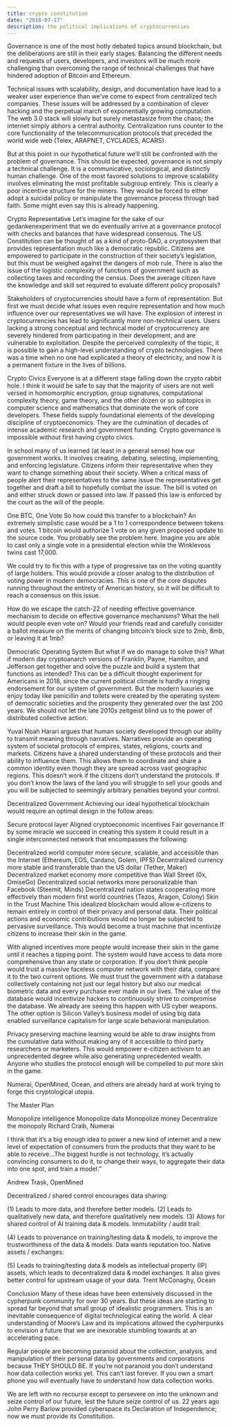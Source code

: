 ```yaml
---
title: crypto constitution
date: "2018-07-17"
description: the political implications of cryptocurrencies
---
```


Governance is one of the most hotly debated topics around blockchain, but the deliberations are still in their early stages. Balancing the different needs and requests of users, developers, and investors will be much more challenging than overcoming the range of technical challenges that have hindered adoption of Bitcoin and Ethereum.

Technical issues with scalability, design, and documentation have lead to a weaker user experience than we’ve come to expect from centralized tech companies. These issues will be addressed by a combination of clever hacking and the perpetual march of exponentially growing computation. The web 3.0 stack will slowly but surely metastasize from the chaos; the internet simply abhors a central authority. Centralization runs counter to the core functionality of the telecommunication protocols that preceded the world wide web (Telex, ARAPNET, CYCLADES, ACARS).

But at this point in our hypothetical future we’ll still be confronted with the problem of governance. This should be expected, governance is not simply a technical challenge. It is a communicative, sociological, and distinctly human challenge. One of the most favored solutions to improve scalability involves eliminating the most profitable subgroup entirely. This is clearly a poor incentive structure for the miners. They would be forced to either adopt a suicidal policy or manipulate the governance process through bad faith. Some might even say this is already happening.

Crypto Representative
Let’s imagine for the sake of our gedankenexperiment that we do eventually arrive at a governance protocol with checks and balances that have widespread consensus. The US Constitution can be thought of as a kind of proto-DAO, a cryptosystem that provides representation much like a democratic republic. Citizens are empowered to participate in the construction of their society’s legislation, but this must be weighed against the dangers of mob rule. There is also the issue of the logistic complexity of functions of government such as collecting taxes and recording the census. Does the average citizen have the knowledge and skill set required to evaluate different policy proposals?

Stakeholders of cryptocurrencies should have a form of representation. But first we must decide what issues even require representation and how much influence over our representatives we will have. The explosion of interest in cryptocurrencies has lead to significantly more non-technical users. Users lacking a strong conceptual and technical model of cryptocurrency are severely hindered from participating in their development, and are vulnerable to exploitation. Despite the perceived complexity of the topic, it is possible to gain a high-level understanding of crypto technologies. There was a time when no one had explicated a theory of electricity, and now it is a permanent fixture in the lives of billions.

Crypto Civics
Everyone is at a different stage falling down the crypto rabbit hole. I think it would be safe to say that the majority of users are not well versed in homomorphic encryption, group signatures, computational complexity theory, game theory, and the other dozen or so subtopics in computer science and mathematics that dominate the work of core developers. These fields supply foundational elements of the developing discipline of cryptoeconomics. They are the culmination of decades of intense academic research and government funding. Crypto governance is impossible without first having crypto civics.

In school many of us learned (at least in a general sense) how our government works. It involves creating, debating, selecting, implementing, and enforcing legislature. Citizens inform their representative when they want to change something about their society. When a critical mass of people alert their representatives to the same issue the representatives get together and draft a bill to hopefully combat the issue. The bill is voted on and either struck down or passed into law. If passed this law is enforced by the court as the will of the people.

One BTC, One Vote
So how could this transfer to a blockchain? An extremely simplistic case would be a 1 to 1 correspondence between tokens and votes. 1 bitcoin would authorize 1 vote on any given proposed update to the source code. You probably see the problem here. Imagine you are able to cast only a single vote in a presidential election while the Winklevoss twins cast 17,000.

We could try to fix this with a type of progressive tax on the voting quantity of large holders. This would provide a closer analog to the distribution of voting power in modern democracies. This is one of the core disputes running throughout the entirety of American history, so it will be difficult to reach a consensus on this issue.

How do we escape the catch-22 of needing effective governance mechanism to decide on effective governance mechanisms? What the hell would people even vote on? Would your friends read and carefully consider a ballot measure on the merits of changing bitcoin’s block size to 2mb, 8mb, or leaving it at 1mb?

Democratic Operating System
But what if we do manage to solve this? What if modern day cryptoanarch versions of Franklin, Payne, Hamilton, and Jefferson get together and solve the puzzle and build a system that functions as intended? This can be a difficult thought experiment for Americans in 2018, since the current political climate is hardly a ringing endorsement for our system of government. But the modern luxuries we enjoy today like penicillin and toilets were created by the operating system of democratic societies and the prosperity they generated over the last 200 years. We should not let the late 2010s zeitgeist blind us to the power of distributed collective action.

Yuval Noah Harari argues that human society developed through our ability to transmit meaning through narratives. Narratives provide an operating system of societal protocols of empires, states, religions, courts and markets. Citizens have a shared understanding of these protocols and their ability to influence them. This allows them to coordinate and share a common identity even though they are spread across vast geographic regions. This doesn’t work if the citizens don’t understand the protocols. If you don’t know the laws of the land you will struggle to sell your goods and you will be subjected to seemingly arbitrary penalties beyond your control.

Decentralized Government
Achieving our ideal hypothetical blockchain would require an optimal design in the follow areas:

Secure protocol layer
Aligned cryptoeconomic incentives
Fair governance
If by some miracle we succeed in creating this system it could result in a single interconnected network that encompasses the following:

Decentralized world computer more secure, scalable, and accessible than the Internet (Ethereum, EOS, Cardano, Golem, IPFS)
Decentralized currency more stable and transferable than the US dollar (Tether, Maker)
Decentralized market economy more competitive than Wall Street (0x, OmiseGo)
Decentralized social networks more personalizable than Facebook (Steemit, Minds)
Decentralized nation states cooperating more effectively than modern first world countries (Tezos, Aragon, Colony)
Skin in the Trust Machine
This idealized blockchain would allow e-citizens to remain entirely in control of their privacy and personal data. Their political actions and economic contributions would no longer be subjected to pervasive surveillance. This would become a trust machine that incentivize citizens to increase their skin in the game.

With aligned incentives more people would increase their skin in the game until it reaches a tipping point. The system would have access to data more comprehensive than any state or corporation. If you don’t think people would trust a massive faceless computer network with their data, compare it to the two current options. We must trust the government with a database collectively containing not just our legal history but also our medical biometric data and every purchase ever made in our lives. The value of the database would incentivize hackers to continuously strive to compromise the database. We already are seeing this happen with US cyber weapons. The other option is Silicon Valley’s business model of using big data enabled surveillance capitalism for large scale behavioral manipulation.

Privacy preserving machine learning would be able to draw insights from the cumulative data without making any of it accessible to third party researchers or marketers. This would empower e-citizen activism to an unprecedented degree while also generating unprecedented wealth. Anyone who studies the protocol enough will be compelled to put more skin in the game.

Numerai, OpenMined, Ocean, and others are already hard at work trying to forge this cryptological utopia.

The Master Plan

Monopolize intelligence
Monopolize data
Monopolize money
Decentralize the monopoly
Richard Craib, Numerai

I think that it’s a big enough idea to power a new kind of internet and a new level of expectation of consumers from the products that they want to be able to receive…The biggest hurdle is not technology, it’s actually convincing consumers to do it, to change their ways, to aggregate their data into one spot, and train a model.”

Andrew Trask, OpenMined

Decentralized / shared control encourages data sharing:

(1) Leads to more data, and therefore better models.
(2) Leads to qualitatively new data, and therefore qualitatively new models.
(3) Allows for shared control of AI training data & models.
Immutability / audit trail:

(4) Leads to provenance on training/testing data & models, to improve the trustworthiness of the data & models. Data wants reputation too.
Native assets / exchanges:

(5) Leads to training/testing data & models as intellectual property (IP) assets, which leads to decentralized data & model exchanges. It also gives better control for upstream usage of your data.
Trent McConaghy, Ocean

Conclusion
Many of these ideas have been extensively discussed in the cypherpunk community for over 30 years. But these ideas are starting to spread far beyond that small group of idealistic programmers. This is an inevitable consequence of digital technological eating the world. A clear understanding of Moore’s Law and its implications allowed the cypherpunks to envision a future that we are inexorable stumbling towards at an accelerating pace.

Regular people are becoming paranoid about the collection, analysis, and manipulation of their personal data by governments and corporations because THEY SHOULD BE. If you’re not paranoid you don’t understand how data collection works yet. This can’t last forever. If you own a smart phone you will eventually have to understand how data collection works.

We are left with no recourse except to persevere on into the unknown and seize control of our future, lest the future seize control of us. 22 years ago John Perry Barlow provided cyberspace its Declaration of Independence; now we must provide its Constitution.